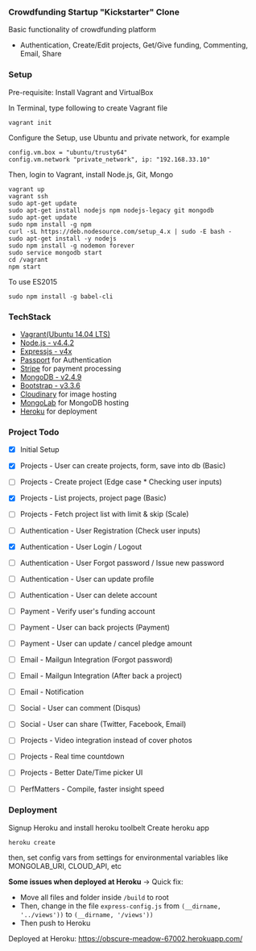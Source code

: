 ### Crowdfunding Startup "Kickstarter" Clone
Basic functionality of crowdfunding platform
- Authentication, Create/Edit projects, Get/Give funding, Commenting, Email, Share

### Setup
Pre-requisite: Install Vagrant and VirtualBox

In Terminal, type following to create Vagrant file
```
vagrant init
```
Configure the Setup, use Ubuntu and private network, for example
```
config.vm.box = "ubuntu/trusty64"
config.vm.network "private_network", ip: "192.168.33.10"
```

Then, login to Vagrant, install Node.js, Git, Mongo
```
vagrant up
vagrant ssh
sudo apt-get update
sudo apt-get install nodejs npm nodejs-legacy git mongodb
sudo apt-get update
sudo npm install -g npm
curl -sL https://deb.nodesource.com/setup_4.x | sudo -E bash -
sudo apt-get install -y nodejs
sudo npm install -g nodemon forever
sudo service mongodb start
cd /vagrant
npm start
```

To use ES2015
```
sudo npm install -g babel-cli
```

### TechStack
- [Vagrant(Ubuntu 14.04 LTS)](https://atlas.hashicorp.com/ubuntu/boxes/trusty64)
- [Node.js - v4.4.2](https://nodejs.org)
- [Expressjs - v4x](http://expressjs.com/)
- [Passport](http://passportjs.org/) for Authentication
- [Stripe](https://stripe.com/) for payment processing
- [MongoDB - v2.4.9](https://www.mongodb.org/)
- [Bootstrap - v3.3.6](http://getbootstrap.com/)
- [Cloudinary](http://cloudinary.com/documentation/node_integration#getting_started_guide) for image hosting
- [MongoLab](https://mlab.com/) for MongoDB hosting
- [Heroku](https://www.heroku.com/) for deployment

### Project Todo

- [X] Initial Setup
- [X] Projects - User can create projects, form, save into db (Basic)
- [ ] Projects - Create project (Edge case * Checking user inputs)
- [X] Projects - List projects, project page (Basic)
- [ ] Projects - Fetch project list with limit & skip (Scale)

- [ ] Authentication - User Registration (Check user inputs)
- [X] Authentication - User Login / Logout
- [ ] Authentication - User Forgot password / Issue new password
- [ ] Authentication - User can update profile
- [ ] Authentication - User can delete account

- [ ] Payment - Verify user's funding account
- [ ] Payment - User can back projects (Payment)
- [ ] Payment - User can update / cancel pledge amount

- [ ] Email - Mailgun Integration (Forgot password)
- [ ] Email - Mailgun Integration (After back a project)
- [ ] Email - Notification

- [ ] Social - User can comment (Disqus)
- [ ] Social - User can share (Twitter, Facebook, Email)
- [ ] Projects - Video integration instead of cover photos
- [ ] Projects - Real time countdown
- [ ] Projects - Better Date/Time picker UI
- [ ] PerfMatters - Compile, faster insight speed


### Deployment

Signup Heroku and install heroku toolbelt
Create heroku app
```
heroku create
```
then, set config vars from settings for environmental variables
like MONGOLAB_URI, CLOUD_API, etc

**Some issues when deployed at Heroku** -> Quick fix:
- Move all files and folder inside `/build` to root
- Then, change in the file `express-config.js` from `(__dirname, '../views'))` to `(__dirname, '/views'))`
- Then push to Heroku

Deployed at Heroku: https://obscure-meadow-67002.herokuapp.com/

